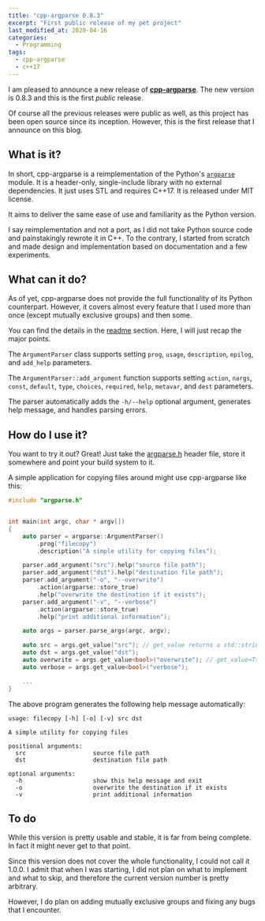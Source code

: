 ```yaml
---
title: "cpp-argparse 0.8.3"
excerpt: "First public release of my pet project"
last_modified_at: 2020-04-16
categories:
  - Programming
tags:
  - cpp-argparse
  - c++17
---
```


I am pleased to announce a new release of
[**cpp-argparse**](https://github.com/kkarbowiak/cpp-argparse). The new version
is 0.8.3 and this is the first *public* release.

Of course all the previous releases were public as well, as this project has
been open source since its inception. However, this is the first release that
I announce on this blog.

## What is it?

In short, cpp-argparse is a reimplementation of the Python's
[`argparse`](https://docs.python.org/3/library/argparse.html) module. It is
a header-only, single-include library with no external dependencies. It just
uses STL and requires C++17. It is released under MIT license.

It aims to deliver the same ease of use and familiarity as the Python version.

I say reimplementation and not a port, as I did not take Python source code and
painstakingly rewrote it in C++. To the contrary, I started from scratch
and made design and implementation based on documentation and a few experiments.

## What can it do?

As of yet, cpp-argparse does not provide the full functionality of its Python
counterpart. However, it covers almost every feature that I used more than once
(except mutually exclusive groups) and then some.

You can find the details in the
[readme](https://github.com/kkarbowiak/cpp-argparse/blob/master/README.md) section.
Here, I will just recap the major points.

The `ArgumentParser` class supports setting `prog`, `usage`, `description`,
`epilog`, and `add_help` parameters.

The `ArgumentParser::add_argument` function supports setting `action`, `nargs`,
`const`, `default`, `type`, `choices`, `required`, `help`, `metavar`, and `dest`
parameters.

The parser automatically adds the `-h/--help` optional argument, generates help
message, and handles parsing errors.

## How do I use it?

You want to try it out? Great! Just take the
[argparse.h](https://github.com/kkarbowiak/cpp-argparse/blob/master/include/argparse.h)
header file, store it somewhere and point your build system to it.

A simple application for copying files around might use cpp-argparse like this:

```c++
#include "argparse.h"


int main(int argc, char * argv[])
{
    auto parser = argparse::ArgumentParser()
        .prog("filecopy")
        .description("A simple utility for copying files");

    parser.add_argument("src").help("source file path");
    parser.add_argument("dst").help("destination file path");
    parser.add_argument("-o", "--overwrite")
        .action(argparse::store_true)
        .help("overwrite the destination if it exists");
    parser.add_argument("-v", "--verbose")
        .action(argparse::store_true)
        .help("print additional information");

    auto args = parser.parse_args(argc, argv);

    auto src = args.get_value("src"); // get_value returns a std::string
    auto dst = args.get_value("dst");
    auto overwrite = args.get_value<bool>("overwrite"); // get_value<T> returns a T
    auto verbose = args.get_value<bool>("verbose");

    ...
}
```

The above program generates the following help message automatically:

```
usage: filecopy [-h] [-o] [-v] src dst

A simple utility for copying files

positional arguments:
  src                   source file path
  dst                   destination file path

optional arguments:
  -h                    show this help message and exit
  -o                    overwrite the destination if it exists
  -v                    print additional information
```

## To do

While this version is pretty usable and stable, it is far from being complete. In
fact it might never get to that point.

Since this version does not cover the whole functionality, I could not call it
1.0.0. I admit that when I was starting, I did not plan on what to implement and
what to skip, and therefore the current version number is pretty arbitrary.

However, I do plan on adding mutually exclusive groups and fixing any bugs that
I encounter.
